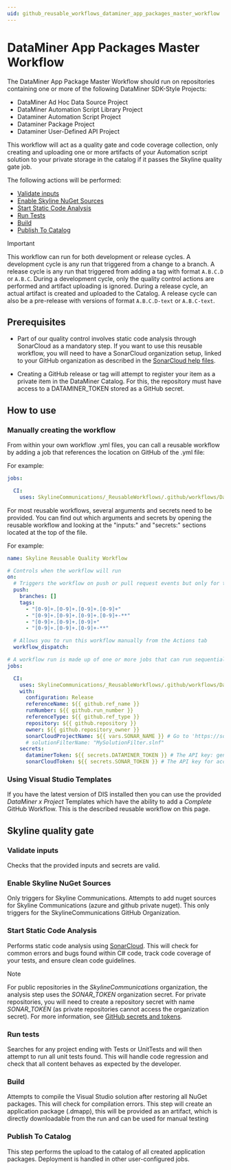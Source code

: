```yaml
---
uid: github_reusable_workflows_dataminer_app_packages_master_workflow
---
```


# DataMiner App Packages Master Workflow

The DataMiner App Package Master Workflow should run on repositories containing one or more of the following DataMiner SDK-Style Projects:

- DataMiner Ad Hoc Data Source Project
- DataMiner Automation Script Library Project
- Dataminer Automation Script Project
- Dataminer Package Project
- Dataminer User-Defined API Project

This workflow will act as a quality gate and code coverage collection, only creating and uploading one or more artifacts of your Automation script solution to your private storage in the catalog if it passes the Skyline quality gate job.

The following actions will be performed:

- [Validate inputs](#validate-inputs)
- [Enable Skyline NuGet Sources](#enable-skyline-nuget-sources)
- [Start Static Code Analysis](#start-static-code-analysis)
- [Run Tests](#run-tests)
- [Build](#build)
- [Publish To Catalog](#publish-to-catalog)

> [!IMPORTANT]
> This workflow can run for both development or release cycles. A development cycle is any run that triggered from a change to a branch. A release cycle is any run that triggered from adding a tag with format `A.B.C.D` or `A.B.C`. During a development cycle, only the quality control actions are performed and artifact uploading is ignored. During a release cycle, an actual artifact is created and uploaded to the Catalog. A release cycle can also be a pre-release with versions of format `A.B.C.D-text` or `A.B.C-text`.

## Prerequisites

- Part of our quality control involves static code analysis through SonarCloud as a mandatory step. If you want to use this reusable workflow, you will need to have a SonarCloud organization setup, linked to your GitHub organization as described in the [SonarCloud help files](https://docs.sonarsource.com/sonarcloud/getting-started/github/).

- Creating a GitHub release or tag will attempt to register your item as a private item in the DataMiner Catalog. For this, the repository must have access to a DATAMINER_TOKEN stored as a GitHub secret.

## How to use

### Manually creating the workflow

From within your own workflow .yml files, you can call a reusable workflow by adding a job that references the location on GitHub of the .yml file:

For example:

```yml
jobs:

  CI:
    uses: SkylineCommunications/_ReusableWorkflows/.github/workflows/DataMiner App Packages Master Workflow.yml@main
```

For most reusable workflows, several arguments and secrets need to be provided. You can find out which arguments and secrets by opening the reusable workflow and looking at the "inputs:" and "secrets:" sections located at the top of the file.

For example:

```yml
name: Skyline Reusable Quality Workflow

# Controls when the workflow will run
on:
  # Triggers the workflow on push or pull request events but only for the master branch
  push:
    branches: []
    tags:
      - "[0-9]+.[0-9]+.[0-9]+.[0-9]+"
      - "[0-9]+.[0-9]+.[0-9]+.[0-9]+-**"
      - "[0-9]+.[0-9]+.[0-9]+"
      - "[0-9]+.[0-9]+.[0-9]+-**"

  # Allows you to run this workflow manually from the Actions tab
  workflow_dispatch:

# A workflow run is made up of one or more jobs that can run sequentially or in parallel
jobs:

  CI:
    uses: SkylineCommunications/_ReusableWorkflows/.github/workflows/DataMiner App Packages Master Workflow.yml@DataMinerSDKSupport
    with:
      configuration: Release
      referenceName: ${{ github.ref_name }}
      runNumber: ${{ github.run_number }}
      referenceType: ${{ github.ref_type }}
      repository: ${{ github.repository }}
      owner: ${{ github.repository_owner }}
      sonarCloudProjectName: ${{ vars.SONAR_NAME }} # Go to 'https://sonarcloud.io/projects/create' and create a project. Then create a SONAR_NAME variable with the ID of the project as mentioned in the SonarCloud project URL.
      # solutionFilterName: "MySolutionFilter.slnf"
    secrets:
      dataminerToken: ${{ secrets.DATAMINER_TOKEN }} # The API key: generated in the DCP Admin app (https://admin.dataminer.services/) as authentication for a certain DataMiner System.
      sonarCloudToken: ${{ secrets.SONAR_TOKEN }} # The API key for access to SonarCloud.
```

### Using Visual Studio Templates

If you have the latest version of DIS installed then you can use the provided *DataMiner x Project* Templates which have the ability to add a *Complete* GitHub Workflow. This is the described reusable workflow on this page.

## Skyline quality gate

### Validate inputs

Checks that the provided inputs and secrets are valid.

### Enable Skyline NuGet Sources

Only triggers for Skyline Communications.
Attempts to add nuget sources for Skyline Communications (azure and github private nuget). This only triggers for the SkylineCommunications GitHub Organization.

### Start Static Code Analysis

Performs static code analysis using [SonarCloud](https://www.sonarsource.com/products/sonarcloud/). This will check for common errors and bugs found within C# code, track code coverage of your tests, and ensure clean code guidelines.

> [!NOTE]
> For public repositories in the *SkylineCommunications* organization, the analysis step uses the *SONAR_TOKEN* organization secret. For private repositories, you will need to create a repository secret with name *SONAR_TOKEN* (as private repositories cannot access the organization secret). For more information, see [GitHub secrets and tokens](xref:GitHub_Secrets).

### Run tests

Searches for any project ending with Tests or UnitTests and will then attempt to run all unit tests found. This will handle code regression and check that all content behaves as expected by the developer.

### Build

Attempts to compile the Visual Studio solution after restoring all NuGet packages. This will check for compilation errors.
This step will create an application package (.dmapp), this will be provided as an artifact, which is directly downloadable from the run and can be used for manual testing

### Publish To Catalog

This step performs the upload to the catalog of all created application packages. Deployment is handled in other user-configured jobs.
